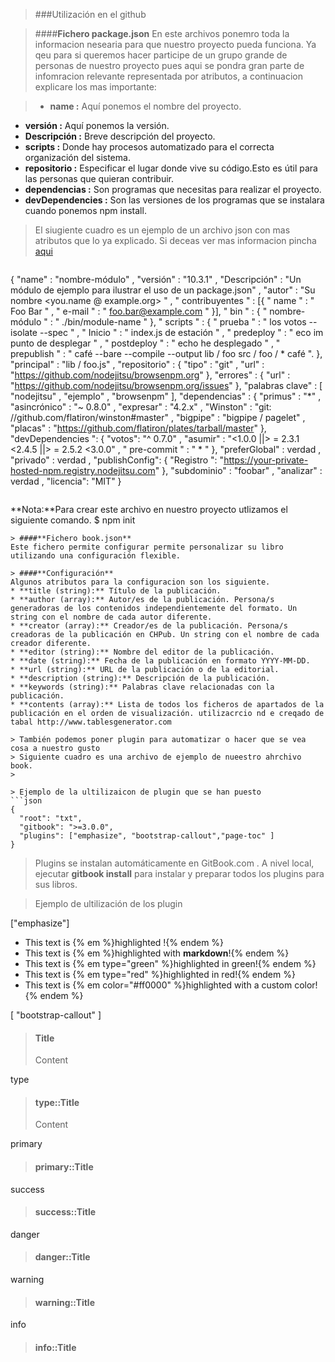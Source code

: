 > ###Utilización en el github

> ####**Fichero package.json**
  En este archivos ponemro toda la informacion nesearia para que nuestro
  proyecto pueda funciona. Ya qeu para si queremos hacer participe de un
  grupo grande de personas de nuestro proyecto pues aqui se pondra gran parte
  de infomracion relevante representada por atributos, a continuacion explicare
  los mas importante:
  
> * **name :** Aquí ponemos el nombre del proyecto.
* **versión :**  Aquí ponemos la versión.
* **Descripción :** Breve descripción del proyecto.
* **scripts :** Donde hay procesos automatizado para el correcta organización del sistema.
* **repositorio :** Especificar el lugar donde vive su código.Esto es útil para las personas que quieran contribuir.
* **dependencias :** Son programas que necesitas para realizar el proyecto.
* **devDependencies :** Son las versiones de los programas que se instalara cuando ponemos npm install.

> El siugiente cuadro es un ejemplo de un archivo json con mas atributos que lo ya 
explicado. Si deceas ver mas informacion pincha [aqui](https://docs.npmjs.com/files/package.json)

> ```json
{
  "name" : "nombre-módulo" , 
  "versión" : "10.3.1" , 
  "Descripción" : "Un módulo de ejemplo para ilustrar el uso de un package.json" , 
  "autor" : "Su nombre <you.name @ example.org> " , 
  " contribuyentes " : [{
   " name " : " Foo Bar " ,
   " e-mail " : " foo.bar@example.com " 
}], 
  " bin " : {
   " nombre-módulo " : " ./bin/module-name " 
}, 
  " scripts " : { 
    " prueba " : " los votos --isolate --spec " , 
    " Inicio " : " index.js de estación " , 
    " predeploy " : " eco im punto de desplegar " , 
    " postdeploy " : " echo he desplegado " , 
    " prepublish " : " café --bare --compile --output lib / foo src / foo / * café ".
  },
  "principal" : "lib / foo.js" , 
  "repositorio" : {
   "tipo" : "git" ,
   "url" : "https://github.com/nodejitsu/browsenpm.org" 
}, 
  "errores" : {
   "url" : "https://github.com/nodejitsu/browsenpm.org/issues" 
}, 
  "palabras clave" : [
   "nodejitsu" ,
   "ejemplo" ,
   "browsenpm" 
], 
  "dependencias" : { 
    "primus" : "*" , 
    "asincrónico" : "~ 0.8.0" , 
    "expresar" : "4.2.x" , 
    "Winston" : "git: //github.com/flatiron/winston#master" , 
    "bigpipe" : "bigpipe / pagelet" , 
    "placas" : "https://github.com/flatiron/plates/tarball/master"
  },
  "devDependencies ": { 
    "votos": "^ 0.7.0" , 
    "asumir" : "<1.0.0 ||> = 2.3.1 <2.4.5 ||> = 2.5.2 <3.0.0" , 
    " pre-commit " : " * "
  },
  "preferGlobal" : verdad , 
  "privado" : verdad , 
  "publishConfig": {
   "Registro ": "https://your-private-hosted-npm.registry.nodejitsu.com" 
}, 
  "subdominio" : "foobar" , 
  "analizar" : verdad , 
  "licencia": "MIT"
}
```
```
**Nota:**Para crear este archivo en nuestro proyecto utlizamos el siguiente comando.
   $ npm init
```
> ####**Fichero book.json**
Este fichero permite configurar permite personalizar su libro utilizando una configuración flexible.
    
> ####**Configuración**
Algunos atributos para la configuracion son los siguiente.
* **title (string):** Título de la publicación.
* **author (array):** Autor/es de la publicación. Persona/s generadoras de los contenidos independientemente del formato. Un string con el nombre de cada autor diferente.
* **creator (array):** Creador/es de la publicación. Persona/s creadoras de la publicación en CHPub. Un string con el nombre de cada creador diferente.
* **editor (string):** Nombre del editor de la publicación.
* **date (string):** Fecha de la publicación en formato YYYY-MM-DD.
* **url (string):** URL de la publicación o de la editorial.
* **description (string):** Descripción de la publicación.
* **keywords (string):** Palabras clave relacionadas con la publicación.
* **contents (array):** Lista de todos los ficheros de apartados de la publicación en el orden de visualización. utilizacrcio nd e creqado de tabal http://www.tablesgenerator.com

> También podemos poner plugin para automatizar o hacer que se vea cosa a nuestro gusto
> Siguiente cuadro es una archivo de ejemplo de nueestro ahrchivo book.
> 

> Ejemplo de la ultilizaicon de plugin que se han puesto
```json
{
  "root": "txt",
  "gitbook": ">=3.0.0",
  "plugins": ["emphasize", "bootstrap-callout","page-toc" ]
}
```
> Plugins se instalan automáticamente en GitBook.com . A nivel local, ejecutar 
**gitbook install** para instalar y preparar todos los plugins para sus libros.

> Ejemplo de ultilización de los plugin

["emphasize"]
* This text is {% em  %}highlighted !{% endem %}
* This text is {% em %}highlighted with **markdown**!{% endem %}
* This text is {% em type="green" %}highlighted in green!{% endem %}
* This text is {% em type="red" %}highlighted in red!{% endem %}
* This text is {% em color="#ff0000" %}highlighted with a custom color!{% endem %}

[ "bootstrap-callout" ]

> #### Title
>
> Content

type
> #### type::Title
>
> Content

primary
> #### primary::Title
>       
> 

success
> #### success::Title
> 
> 

danger
> #### danger::Title
>
>

warning
> #### warning::Title
>
>

info
> #### info::Title
>
>